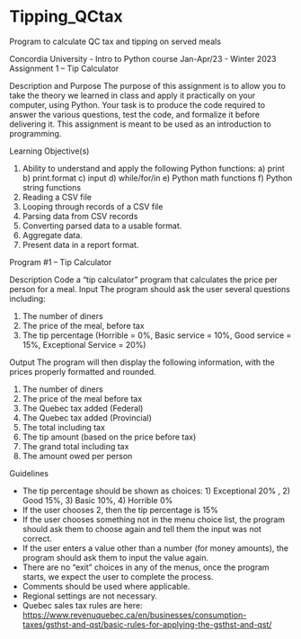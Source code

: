 # Tipping_QCtax
Program to calculate QC tax and tipping on served meals

Concordia University - Intro to Python course Jan-Apr/23 - Winter 2023
Assignment 1 – Tip Calculator

Description and Purpose
The purpose of this assignment is to allow you to take the theory we learned in class and apply it practically on your computer, using Python.
Your task is to produce the code required to answer the various questions, test the code, and formalize it before delivering it.
This assignment is meant to be used as an introduction to programming.

Learning Objective(s)
1) Ability to understand and apply the following Python functions:
a) print
b) print.format
c) input
d) while/for/in
e) Python math functions
f) Python string functions
2) Reading a CSV file
3) Looping through records of a CSV file
4) Parsing data from CSV records
5) Converting parsed data to a usable format.
6) Aggregate data.
7) Present data in a report format.

Program #1 – Tip Calculator

Description
Code a “tip calculator” program that calculates the price per person for a meal.
Input
The program should ask the user several questions including:
1. The number of diners
2. The price of the meal, before tax
3. The tip percentage (Horrible = 0%, Basic service = 10%,
Good service = 15%, Exceptional Service = 20%)

Output
The program will then display the following information, with the prices properly formatted and rounded.
1. The number of diners
2. The price of the meal before tax
3. The Quebec tax added (Federal)
4. The Quebec tax added (Provincial)
5. The total including tax
6. The tip amount (based on the price before tax)
7. The grand total including tax
8. The amount owed per person

Guidelines
- The tip percentage should be shown as choices: 1) Exceptional 20% , 2) Good 15%, 3) Basic 10%, 4) Horrible 0%
- If the user chooses 2, then the tip percentage is 15%
- If the user chooses something not in the menu choice list, the program should ask them to choose again and tell them the input was not correct.
- If the user enters a value other than a number (for money amounts), the program should ask them to input the value again.
- There are no “exit” choices in any of the menus, once the program starts, we expect the user to complete the process.
- Comments should be used where applicable.
- Regional settings are not necessary.
- Quebec sales tax rules are here: https://www.revenuquebec.ca/en/businesses/consumption-taxes/gsthst-and-qst/basic-rules-for-applying-the-gsthst-and-qst/

